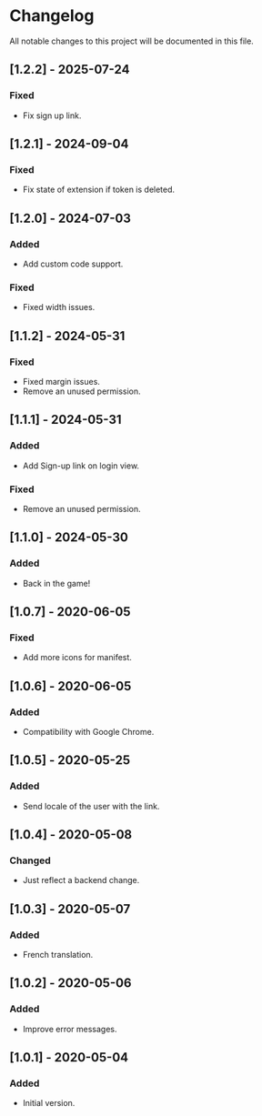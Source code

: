 # Changelog

All notable changes to this project will be documented in this file.

## [1.2.2] - 2025-07-24

### Fixed
- Fix sign up link.

## [1.2.1] - 2024-09-04

### Fixed
- Fix state of extension if token is deleted.

## [1.2.0] - 2024-07-03

### Added
- Add custom code support.

### Fixed
- Fixed width issues.

## [1.1.2] - 2024-05-31

### Fixed
- Fixed margin issues.
- Remove an unused permission.

## [1.1.1] - 2024-05-31

### Added

- Add Sign-up link on login view.

### Fixed
- Remove an unused permission.

## [1.1.0] - 2024-05-30

### Added

- Back in the game!

## [1.0.7] - 2020-06-05

### Fixed

- Add more icons for manifest.

## [1.0.6] - 2020-06-05

### Added

- Compatibility with Google Chrome.

## [1.0.5] - 2020-05-25

### Added

- Send locale of the user with the link.

## [1.0.4] - 2020-05-08

### Changed

- Just reflect a backend change.

## [1.0.3] - 2020-05-07

### Added

- French translation.

## [1.0.2] - 2020-05-06

### Added

- Improve error messages.

## [1.0.1] - 2020-05-04

### Added

- Initial version.
